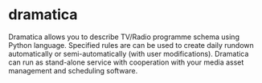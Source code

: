 dramatica
=========

Dramatica allows you to describe TV/Radio programme schema using Python language.
Specified rules are can be used to create daily rundown automatically or semi-automatically (with user modifications).
Dramatica can run as stand-alone service with cooperation with your media asset management and scheduling software.
